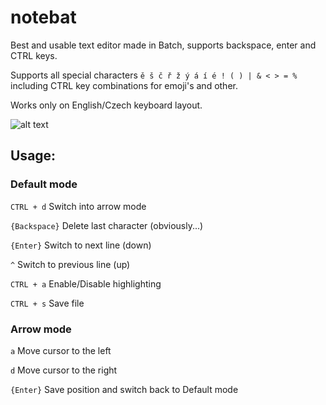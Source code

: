 # notebat
Best and usable text editor made in Batch, supports backspace, enter and CTRL keys.

Supports all special characters `ě š č ř ž ý á í é ! ( ) | & < > = %` including CTRL key combinations for emoji's and other.

Works only on English/Czech keyboard layout.

![alt text](https://media.discordapp.net/attachments/869861284621979681/1135245204832649456/Screenshot_5.png)




## Usage:

### Default mode
`CTRL + d` Switch into arrow mode

`{Backspace}` Delete last character (obviously...)

`{Enter}` Switch to next line (down)

`^` Switch to previous line (up)

`CTRL + a` Enable/Disable highlighting

`CTRL + s` Save file

### Arrow mode

`a` Move cursor to the left

`d` Move cursor to the right

`{Enter}` Save position and switch back to Default mode

